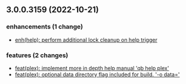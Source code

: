## 3.0.0.3159 (2022-10-21)

### enhancements (1 change)

- [enh(help): perform additional lock cleanup on help trigger](QuickBox/development/v3-development@0eb6b57c00ed162c1c42864da74cce2251502fb2)

### features (2 changes)

- [feat(plex): implement more in depth help manual 'qb help plex'](QuickBox/development/v3-development@3548b1221c1688ec14598b81a0095342ddcd7dda)
- [feat(plex): optional data directory flag included for build. '-o data='](QuickBox/development/v3-development@949197132429bce3114b9faebcd13e781fb1e4b6)
